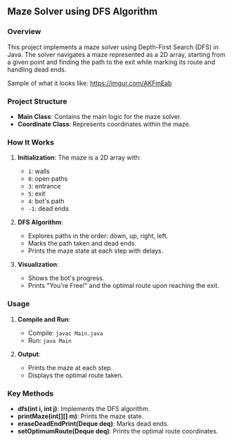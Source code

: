 ## Maze Solver using DFS Algorithm

### Overview
This project implements a maze solver using Depth-First Search (DFS) in Java. The solver navigates a maze represented as a 2D array, starting from a given point and finding the path to the exit while marking its route and handling dead ends.

Sample of what it looks like:
https://imgur.com/AKFmEab

### Project Structure
- **Main Class**: Contains the main logic for the maze solver.
- **Coordinate Class**: Represents coordinates within the maze.

### How It Works
1. **Initialization**: The maze is a 2D array with:
   - `1`: walls
   - `0`: open paths
   - `3`: entrance
   - `5`: exit
   - `4`: bot's path
   - `-1`: dead ends

2. **DFS Algorithm**:
   - Explores paths in the order: down, up, right, left.
   - Marks the path taken and dead ends.
   - Prints the maze state at each step with delays.

3. **Visualization**:
   - Shows the bot's progress.
   - Prints "You're Free!" and the optimal route upon reaching the exit.

### Usage
1. **Compile and Run**:
   - Compile: `javac Main.java`
   - Run: `java Main`

2. **Output**:
   - Prints the maze at each step.
   - Displays the optimal route taken.

### Key Methods
- **dfs(int i, int j)**: Implements the DFS algorithm.
- **printMaze(int[][] m)**: Prints the maze state.
- **eraseDeadEndPrint(Deque<Coordinate> deq)**: Marks dead ends.
- **setOptimumRoute(Deque<Coordinate> deq)**: Prints the optimal route coordinates.
